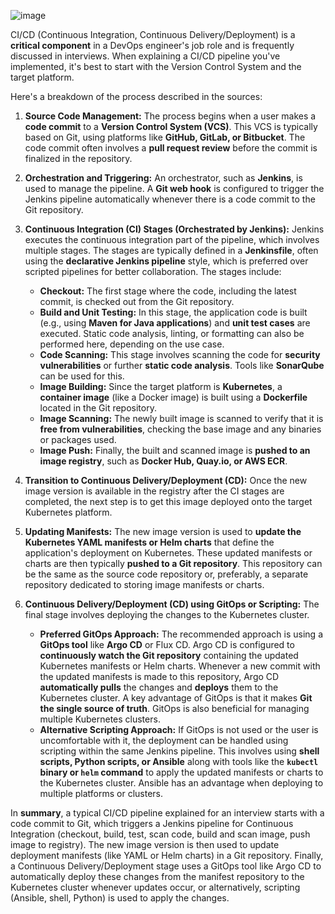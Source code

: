 ![image](https://github.com/user-attachments/assets/0b6324fe-2b8c-49c1-9ee3-90a871ee94f7)


CI/CD (Continuous Integration, Continuous Delivery/Deployment) is a **critical component** in a DevOps engineer's job role and is frequently discussed in interviews. When explaining a CI/CD pipeline you've implemented, it's best to start with the Version Control System and the target platform.

Here's a breakdown of the process described in the sources:

1.  **Source Code Management:** The process begins when a user makes a **code commit** to a **Version Control System (VCS)**. This VCS is typically based on Git, using platforms like **GitHub, GitLab, or Bitbucket**. The code commit often involves a **pull request review** before the commit is finalized in the repository.

2.  **Orchestration and Triggering:** An orchestrator, such as **Jenkins**, is used to manage the pipeline. A **Git web hook** is configured to trigger the Jenkins pipeline automatically whenever there is a code commit to the Git repository.

3.  **Continuous Integration (CI) Stages (Orchestrated by Jenkins):** Jenkins executes the continuous integration part of the pipeline, which involves multiple stages. The stages are           typically defined in a **Jenkinsfile**, often using the **declarative Jenkins pipeline** style, which is preferred over scripted pipelines for better collaboration. The stages            include:
    *   **Checkout:** The first stage where the code, including the latest commit, is checked out from the Git repository.
    *   **Build and Unit Testing:** In this stage, the application code is built (e.g., using **Maven for Java applications**) and **unit test cases** are executed. Static code analysis,         linting, or formatting can also be performed here, depending on the use case.
    *   **Code Scanning:** This stage involves scanning the code for **security vulnerabilities** or further **static code analysis**. Tools like **SonarQube** can be used for this.
    *   **Image Building:** Since the target platform is **Kubernetes**, a **container image** (like a Docker image) is built using a **Dockerfile** located in the Git repository.
    *   **Image Scanning:** The newly built image is scanned to verify that it is **free from vulnerabilities**, checking the base image and any binaries or packages used.
    *   **Image Push:** Finally, the built and scanned image is **pushed to an image registry**, such as **Docker Hub, Quay.io, or AWS ECR**.

4.  **Transition to Continuous Delivery/Deployment (CD):** Once the new image version is available in the registry after the CI stages are completed, the next step is to get this image        deployed onto the target Kubernetes platform.

5.  **Updating Manifests:** The new image version is used to **update the Kubernetes YAML manifests or Helm charts** that define the application's deployment on Kubernetes. These updated     manifests or charts are then typically **pushed to a Git repository**. This repository can be the same as the source code repository or, preferably, a separate repository dedicated       to storing image manifests or charts.

6.  **Continuous Delivery/Deployment (CD) using GitOps or Scripting:** The final stage involves deploying the changes to the Kubernetes cluster.
    *   **Preferred GitOps Approach:** The recommended approach is using a **GitOps tool** like **Argo CD** or Flux CD. Argo CD is configured to **continuously watch the Git repository** 
        containing the updated Kubernetes manifests or Helm charts. Whenever a new commit with the updated manifests is made to this repository, Argo CD **automatically pulls** the               changes and **deploys** them to the Kubernetes cluster. A key advantage of GitOps is that it makes **Git the single source of truth**. GitOps is also beneficial for managing               multiple Kubernetes clusters.
    *   **Alternative Scripting Approach:** If GitOps is not used or the user is uncomfortable with it, the deployment can be handled using scripting within the same Jenkins pipeline.             This involves using **shell scripts, Python scripts, or Ansible** along with tools like the **`kubectl` binary or `helm` command** to apply the updated manifests or charts to             the Kubernetes cluster. Ansible has an advantage when deploying to multiple platforms or clusters.

In **summary**, a typical CI/CD pipeline explained for an interview starts with a code commit to Git, which triggers a Jenkins pipeline for Continuous Integration (checkout, build, test, scan code, build and scan image, push image to registry). The new image version is then used to update deployment manifests (like YAML or Helm charts) in a Git repository. Finally, a Continuous Delivery/Deployment stage uses a GitOps tool like Argo CD to automatically deploy these changes from the manifest repository to the Kubernetes cluster whenever updates occur, or alternatively, scripting (Ansible, shell, Python) is used to apply the changes.
